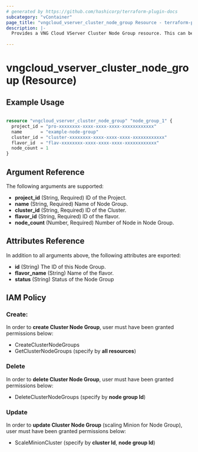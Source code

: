 ```yaml
---
# generated by https://github.com/hashicorp/terraform-plugin-docs
subcategory: "vContainer"
page_title: "vngcloud_vserver_cluster_node_group Resource - terraform-provider-vngcloud"
description: |-
  Provides a VNG Cloud VServer Cluster Node Group resource. This can be used to import, create, modify, and delete.
  
---
```


# vngcloud_vserver_cluster_node_group (Resource)



## Example Usage

```terraform

resource "vngcloud_vserver_cluster_node_group" "node_group_1" {
  project_id = "pro-xxxxxxxx-xxxx-xxxx-xxxx-xxxxxxxxxxxx"
  name       = "example-node-group"
  cluster_id = "cluster-xxxxxxxx-xxxx-xxxx-xxxx-xxxxxxxxxxxx"
  flavor_id  = "flav-xxxxxxxx-xxxx-xxxx-xxxx-xxxxxxxxxxxx"
  node_count = 1
}
```

## Argument Reference

The following arguments are supported:

- **project_id** (String, Required) ID of the Project.
- **name** (String, Required) Name of Node Group.
- **cluster_id** (String, Required) ID of the Cluster.
- **flavor_id** (String, Required) ID of the flavor.
- **node_count** (Number, Required) Number of Node in Node Group.
  
## Attributes Reference

In addition to all arguments above, the following attributes are exported:
- **id** (String) The ID of this Node Group.
- **flavor_name** (String) Name of the flavor.
- **status** (String) Status of the Node Group


## IAM Policy
### Create:
In order to **create Cluster Node Group**, user must have been granted permissions below:
- CreateClusterNodeGroups
- GetClusterNodeGroups (specify by **all resources**)

### Delete
In order to **delete Cluster Node Group**, user must have been granted permissions below:
- DeleteClusterNodeGroups (specify by **node group Id**)

### Update
In order to **update Cluster Node Group** (scaling Minion for Node Group), user must have been granted permissions below:
- ScaleMinionCluster (specify by **cluster Id**, **node group Id**)


